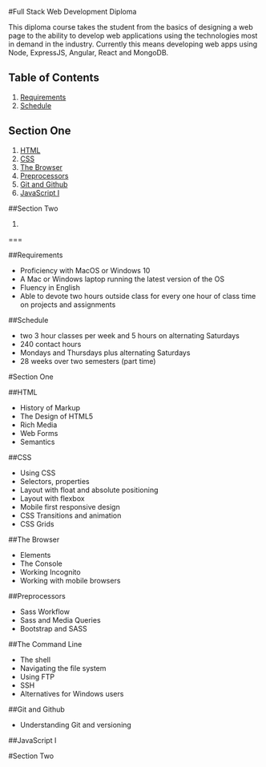 #Full Stack Web Development Diploma

This diploma course takes the student from the basics of designing a web page to the ability to develop web applications using the technologies most in demand in the industry. Currently this means developing web apps using Node, ExpressJS, Angular, React and MongoDB. 

## Table of Contents
1. [Requirements](#requirements)
1. [Schedule](#schedule)

## Section One
1. [HTML](#html)
2. [CSS](#css)
3. [The Browser](#the-browser)
3. [Preprocessors](#preprocessors)
3. [Git and Github](#git-and-github)
3. [JavaScript I](#javascript-i)

##Section Two
1. []()

===

##Requirements
- Proficiency with MacOS or Windows 10
- A Mac or Windows laptop running the latest version of the OS
- Fluency in English
- Able to devote two hours outside class for every one hour of class time on projects and assignments

##Schedule
- two 3 hour classes per week and 5 hours on alternating Saturdays
- 240 contact hours
- Mondays and Thursdays plus alternating Saturdays
- 28 weeks over two semesters (part time)

#Section One

##HTML
- History of Markup
- The Design of HTML5
- Rich Media
- Web Forms
- Semantics

##CSS
- Using CSS
- Selectors, properties
- Layout with float and absolute positioning
- Layout with flexbox
- Mobile first responsive design
- CSS Transitions and animation
- CSS Grids

##The Browser
- Elements
- The Console
- Working Incognito
- Working with mobile browsers

##Preprocessors
- Sass Workflow
- Sass and Media Queries
- Bootstrap and SASS

##The Command Line
- The shell
- Navigating the file system
- Using FTP
- SSH
- Alternatives for Windows users

##Git and Github
- Understanding Git and versioning


##JavaScript I

#Section Two
